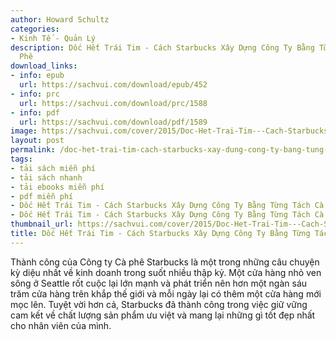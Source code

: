 ```yaml
---
author: Howard Schultz
categories:
- Kinh Tế - Quản Lý
description: Dốc Hết Trái Tim - Cách Starbucks Xây Dựng Công Ty Bằng Từng Tách Cà
  Phê
download_links:
- info: epub
  url: https://sachvui.com/download/epub/452
- info: prc
  url: https://sachvui.com/download/prc/1588
- info: pdf
  url: https://sachvui.com/download/pdf/1589
image: https://sachvui.com/cover/2015/Doc-Het-Trai-Tim---Cach-Starbucks-Xay-Dung-Cong-Ty-Bang-Tung-Tach-Ca-Phe.jpg
layout: post
permalink: /doc-het-trai-tim-cach-starbucks-xay-dung-cong-ty-bang-tung-tach-ca-phe.html
tags:
- tải sách miễn phí
- tải sách nhanh
- tải ebooks miễn phí
- pdf miễn phí
- Dốc Hết Trái Tim - Cách Starbucks Xây Dựng Công Ty Bằng Từng Tách Cà Phê ebook
- Dốc Hết Trái Tim - Cách Starbucks Xây Dựng Công Ty Bằng Từng Tách Cà Phê pdf
thumbnail_url: https://sachvui.com/cover/2015/Doc-Het-Trai-Tim---Cach-Starbucks-Xay-Dung-Cong-Ty-Bang-Tung-Tach-Ca-Phe.jpg
title: Dốc Hết Trái Tim - Cách Starbucks Xây Dựng Công Ty Bằng Từng Tách Cà Phê
---
```


 <div class="item-desc text-justify"> <p>Thành công của Công ty Cà phê Starbucks là một trong những câu chuyện kỳ diệu nhất về kinh doanh trong suốt nhiều thập kỷ. Một cửa hàng nhỏ ven sông ở Seattle rốt cuộc lại lớn mạnh và phát triển nên hơn một ngàn sáu trăm cửa hàng trên khắp thế giới và mỗi ngày lại có thêm một cửa hàng mới mọc lên. Tuyệt vời hơn cả, Starbucks đã thành công trong việc giữ vững cam kết về chất lượng sản phẩm ưu việt và mang lại những gì tốt đẹp nhất cho nhân viên của mình.</p> </div>